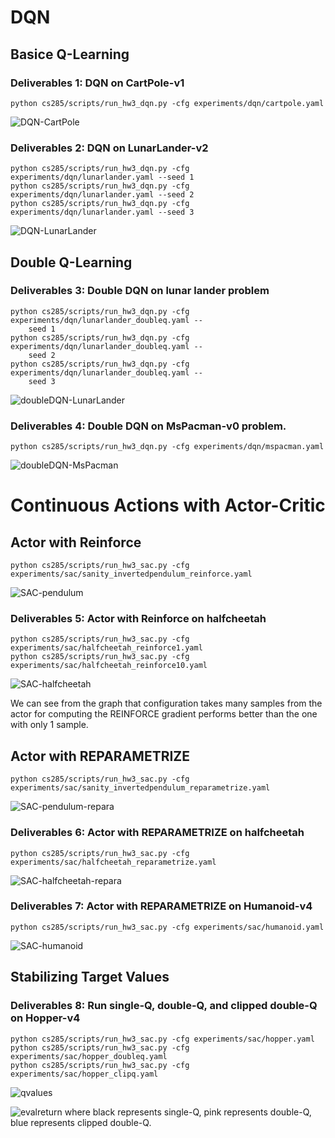 # DQN
## Basice Q-Learning
### Deliverables 1: DQN on CartPole-v1
```shell
python cs285/scripts/run_hw3_dqn.py -cfg experiments/dqn/cartpole.yaml
```
![DQN-CartPole](figures/DQN-CartPole.png)
### Deliverables 2: DQN on LunarLander-v2
```shell
python cs285/scripts/run_hw3_dqn.py -cfg experiments/dqn/lunarlander.yaml --seed 1
python cs285/scripts/run_hw3_dqn.py -cfg experiments/dqn/lunarlander.yaml --seed 2
python cs285/scripts/run_hw3_dqn.py -cfg experiments/dqn/lunarlander.yaml --seed 3
```
![DQN-LunarLander](figures/DQN-LunarLander.png)
## Double Q-Learning
### Deliverables 3: Double DQN on lunar lander problem
```shell
python cs285/scripts/run_hw3_dqn.py -cfg experiments/dqn/lunarlander_doubleq.yaml --
    seed 1
python cs285/scripts/run_hw3_dqn.py -cfg experiments/dqn/lunarlander_doubleq.yaml --
    seed 2
python cs285/scripts/run_hw3_dqn.py -cfg experiments/dqn/lunarlander_doubleq.yaml --
    seed 3
```
![doubleDQN-LunarLander](figures/doubleDQN-LunarLander.png)
### Deliverables 4: Double DQN on MsPacman-v0 problem.
```shell
python cs285/scripts/run_hw3_dqn.py -cfg experiments/dqn/mspacman.yaml
```
![doubleDQN-MsPacman](figures/doubleDQN-MsPacman.png)
# Continuous Actions with Actor-Critic
## Actor with Reinforce
```shell
python cs285/scripts/run_hw3_sac.py -cfg experiments/sac/sanity_invertedpendulum_reinforce.yaml
```
![SAC-pendulum](figures/SAC-pendulum.png)
### Deliverables 5: Actor with Reinforce on halfcheetah
```shell
python cs285/scripts/run_hw3_sac.py -cfg experiments/sac/halfcheetah_reinforce1.yaml
python cs285/scripts/run_hw3_sac.py -cfg experiments/sac/halfcheetah_reinforce10.yaml
```
![SAC-halfcheetah](figures/SAC-halfcheetah.png)

We can see from the graph that configuration takes many samples from the actor for computing the REINFORCE gradient performs better than the one with only 1 sample.
## Actor with REPARAMETRIZE
```shell
python cs285/scripts/run_hw3_sac.py -cfg experiments/sac/sanity_invertedpendulum_reparametrize.yaml
```
![SAC-pendulum-repara](figures/SAC-pendulum-repara.png)
### Deliverables 6: Actor with REPARAMETRIZE on halfcheetah
```shell
python cs285/scripts/run_hw3_sac.py -cfg experiments/sac/halfcheetah_reparametrize.yaml
```
![SAC-halfcheetah-repara](figures/SAC-halfcheetah-repara.png)
### Deliverables 7: Actor with REPARAMETRIZE on Humanoid-v4
```shell
python cs285/scripts/run_hw3_sac.py -cfg experiments/sac/humanoid.yaml
```
![SAC-humanoid](figures/SAC-humanoid.png)
## Stabilizing Target Values
### Deliverables 8: Run single-Q, double-Q, and clipped double-Q on Hopper-v4
```shell
python cs285/scripts/run_hw3_sac.py -cfg experiments/sac/hopper.yaml
python cs285/scripts/run_hw3_sac.py -cfg experiments/sac/hopper_doubleq.yaml
python cs285/scripts/run_hw3_sac.py -cfg experiments/sac/hopper_clipq.yaml
```
![qvalues](figures/SAC-hopper-qvalues.png)

![evalreturn](figures/SAC-hopper-evalreturn.png)
where black represents single-Q, pink represents double-Q, blue represents clipped double-Q.
